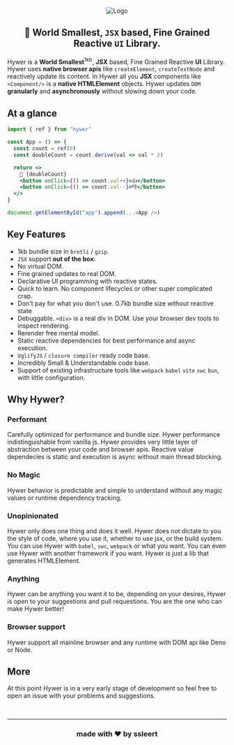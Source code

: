 <div align="center">

![Logo](https://github.com/ssleert/hywer/assets/68077937/e6696b6a-10fb-4df0-9da9-409a675873b6)

## 🥢 **World Smallest**, `JSX` based, Fine Grained Reactive `UI` Library.

</div>

Hywer is a **World Smallest**<sup>1kb</sup>, **JSX** based, Fine Grained Reactive **UI** Library.
Hywer uses **native browser apis** like `createElement`, `createTextNode` and reactively update its content. 
In Hywer all you **JSX** components like `<Component/>` is a **native HTMLElement** objects.
Hywer updates `DOM` **granularly** and **asynchronously** without slowing down your code.


## At a glance
```jsx
import { ref } from "hywer"

const App = () => {
  const count = ref(0)
  const doubleCount = count.derive(val => val * 2)

  return <>
    🧡 {doubleCount}
    <button onClick={() => count.val++}>👍</button>
    <button onClick={() => count.val--}>👎</button>
  </>
}

document.getElementById("app").append(...<App />)
```

## Key Features
- 1kb bundle size in `brotli` / `gzip`.
- `JSX` support **out of the box**.
- No virtual DOM.
- Fine grained updates to real DOM.
- Declarative UI programming with reactive states.
- Quick to learn. No component lifecycles or other super complicated crap.
- Don't pay for what you don't use. 0.7kb bundle size without reactive state
- Debuggable. `<div>` is a real div in DOM. Use your browser dev tools to inspect rendering.
- Rerender free mental model.
- Static reactive dependencies for best performance and async execution.
- `UglifyJS` / `closure compiler` ready code base.
- Incredibly Small & Understandable code base.
- Support of existing infrastructure tools like `webpack` `babel` `vite` `swc` `bun`, with little configuration.

## Why Hywer?
### Performant
Carefully optimized for performance and bundle size. Hywer performance indistinguishable from vanilla js. 
Hywer provides very little layer of abstraction between your code and browser apis.
Reactive value dependecies is static and execution is async without main thread blocking.

### No Magic
Hywer behavior is predictable and simple to understand without any magic values or runtime dependency tracking.

### Unopinionated
Hywer only does one thing and does it well. 
Hywer does not dictate to you the style of code, where you use it, whether to use jsx, or the build system.
You can use Hywer with `babel`, `swc`, `webpack` or what you want.
You can even use Hywer with another framework if you want.
Hywer is just a lib that generates HTMLElement.

### Anything
Hywer can be anything you want it to be, depending on your desires, 
Hywer is open to your suggestions and pull rеquestions. 
You are the one who can make Hywer better!

### Browser support
Hywer support all mainline browser and any runtime with DOM api like Deno or Node.

## More
At this point Hywer is in a very early stage of development so feel free to open an issue with your problems and suggestions.


<div align="center">

<br/>
<hr/>

### made with ❤️ by ssleert
  
</div>
